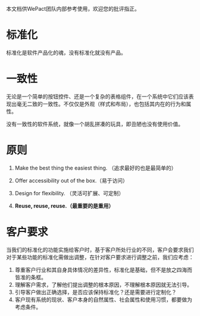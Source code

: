 本文档供WePact团队内部参考使用，欢迎您的批评指正。

# 标准化

标准化是软件产品化的魂，没有标准化就没有产品。
# 一致性

无论是一个简单的按钮控件、还是一个复杂的表格组件，在一个系统中它们应该表现出毫无二致的一致性。不仅仅是外观（样式和布局），也包括其内在的行为和属性。

没有一致性的软件系统，就像一个胡乱拼凑的玩具，即丑陋也没有使用价值。

# 原则

1. Make the best thing the easiest thing. （追求最好的也是最简单的）

2. Offer accessibility out of the box.（易于访问）

3. Design for flexibility. （灵活可扩展、可定制）

4. **Reuse, reuse, reuse.（最重要的是重用）**


# 客户要求

当我们的标准化的功能实施给客户时，基于客户所处行业的不同，客户会要求我们对于某些功能的标准化需做出调整，在针对客户要求进行调整之前，我们应考虑：

1. 尊重客户行业和其自身具体情况的差异性，标准化是基础，但不是放之四海而皆准的条框。
2. 理解客户需求，了解他们提出调整的根本原因，不理解根本原因就无法引导。
3. 引导客户做出正确选择，是否应该保持标准化？还是需要进行定制化？
4. 客户现有系统的现状、客户本身的自然属性、社会属性和使用习惯，都要做为考虑条件。

